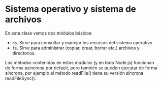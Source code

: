 # Sistema operativo y sistema de archivos

En esta clase vemos dos módulos básicos:

- `os`. Sirve para consultar y manejar los recursos del sistema operativo.
- `fs`. Sirve para administrar (copiar, crear, borrar etc.) archivos y directorios.

Los métodos contenidos en estos módulos (y en todo Node.js) funcionan de forma asíncrona por default, pero también se pueden ejecutar de forma síncrona, por ejemplo el método readFile() tiene su versión síncrona readFileSync().